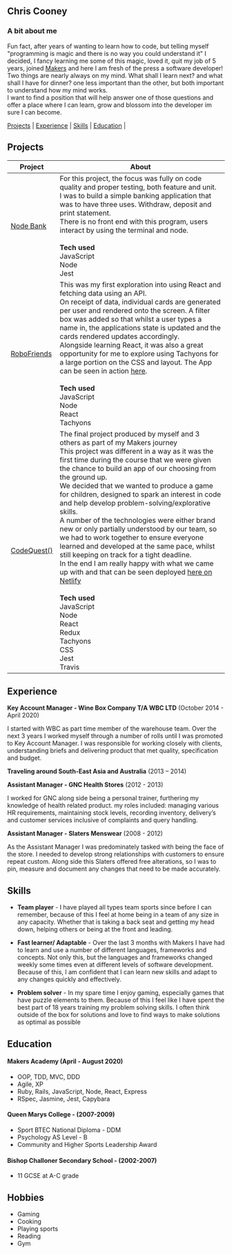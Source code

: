 ## Chris Cooney

### A bit about me
Fun fact, after years of wanting to learn how to code, but telling myself "programming is magic and there is no way you could understand it" I decided, I fancy learning me some of this magic, loved it, quit my job of 5 years, joined [Makers](https://makers.tech/) and here I am fresh of the press a software developer!<br/>
Two things are nearly always on my mind. What shall I learn next? and what shall I have for dinner? one less important than the other, but both important to understand how my mind works.<br/> 
I want to find a position that will help answer one of those questions and offer a place where I can learn, grow and blossom into the developer im sure I can become.

[Projects](#projects) | [Experience](#experience) | [Skills](#skills) | [Education](#education) | 

## Projects

| Project | About |
|-|-|
| [Node Bank](https://github.com/ChrisCooney05/bank_tech_test) | For this project, the focus was fully on code quality and proper testing, both feature and unit.<br/> I was to build a simple banking application that was to have three  uses. Withdraw, deposit and print statement. <br/> There is no front end with this program, users interact by using the terminal and node. <br/><br/> **Tech used** <br/>  JavaScript <br/> Node <br/> Jest |
| [RoboFriends](https://github.com/ChrisCooney05/robofriends)  | This was my first exploration into using React and fetching data using an API.<br/> On receipt of data, individual cards are generated per user and rendered onto the screen. A filter box was added so that whilst a user types a name in, the applications state is updated and the cards rendered updates accordingly.<br/> Alongside learning React, it was also a great opportunity for me to explore using Tachyons for a large portion on the CSS and layout. The App can be seen in action [here](https://chriscooney05.github.io/robofriends/).  <br/><br/> **Tech used** <br/>   JavaScript  <br/> Node  <br/> React  <br/> Tachyons  |
| [CodeQuest()](https://github.com/ChrisCooney05/codeQuest)    | The final project produced by myself and 3 others as part of my Makers journey <br/> This project was different in a way as it was the first time during the course that we were given the chance to build an app of our choosing from the ground up.<br/> We decided that we wanted to produce a game for children, designed to spark an interest in code and  help develop problem-solving/explorative skills.<br/> A number of the technologies were either brand new or only partially understood by our team, so we had to work together to ensure everyone learned and developed at the same pace, whilst still keeping on track for a tight deadline.<br/> In the end I am really happy with what we came up with and that can be seen deployed [here on Netlify](https://lets-codequest.netlify.app/) <br/><br/> **Tech used** <br/>   JavaScript  <br/> Node  <br/> React  <br/> Redux <br/> Tachyons <br/> CSS <br/> Jest <br/> Travis |

## Experience

**Key Account Manager - Wine Box Company T/A WBC LTD** (October 2014 - April 2020)    
  
I started with WBC as part time member of the warehouse team. Over the next 3 years I worked myself through a number of rolls until I was promoted to Key Account Manager. I was responsible for working closely with clients, understanding briefs and delivering product that met quality, specification and budget. 

**Traveling around South-East Asia and Australia** (2013 – 2014) 

**Assistant Manager - GNC Health Stores** (2012 - 2013)

I worked for GNC along side being a personal trainer, furthering my knowledge of health related product. my roles included: managing various HR requirements, maintaining stock levels, recording inventory, delivery’s and customer services inclusive of complaints and query handling.

**Assistant Manager - Slaters Menswear** (2008 - 2012)

As the Assistant Manager I was predominately tasked with being the face of the store. I needed to develop strong relationships with customers to ensure repeat custom. Along side this Slaters offered free alterations, so I was to pin, measure and document any changes that need to be made accurately.

## Skills

- **Team player** - I have played all types team sports since before I can remember, because of this I feel at home being in a team of any size in any capacity. Whether that is taking a back seat and getting my head down, helping others or being at the front and leading. 

- **Fast learner/ Adaptable** - Over the last 3 months with Makers I have had to learn and use a number of different languages, frameworks and concepts. Not only this, but the languages and frameworks changed weekly some times even at different levels of software development. Because of this, I am confident that I can learn new skills and adapt to any changes quickly and effectively.

- **Problem solver** - In my spare time I enjoy gaming, especially games that have puzzle elements to them. Because of this I feel like I have spent the best part of 18 years training my problem solving skills. I often think outside of the box for solutions and love to find ways to make solutions as optimal as possible


## Education

#### Makers Academy (April - August 2020)
- OOP, TDD, MVC, DDD
- Agile, XP
- Ruby, Rails, JavaScript, Node, React, Express
- RSpec, Jasmine, Jest, Capybara

#### Queen Marys College - (2007-2009)
- Sport BTEC National Diploma - DDM
- Psychology AS Level         - B
- Community and Higher Sports Leadership Award

#### Bishop Challoner Secondary School - (2002-2007)
- 11 GCSE at A-C grade

## Hobbies
- Gaming 
- Cooking 
- Playing sports
- Reading
- Gym
